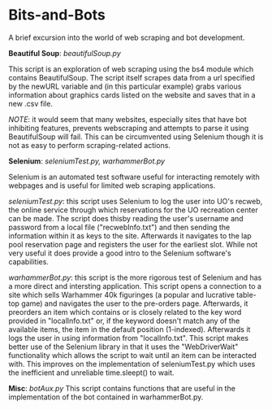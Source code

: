 # Bits-and-Bots
A brief excursion into the world of web scraping and bot development.

**Beautiful Soup**: *beautifulSoup.py*

This script is an exploration of web scraping using the bs4 module which contains BeautifulSoup. The script itself scrapes data from a url specified by the newURL variable and (in this particular example) grabs various information about graphics cards listed on the website and saves that in a new .csv file. 

*NOTE*: it would seem that many websites, especially sites that have bot inhibiting features, prevents webscraping and attempts to parse it using BeautifulSoup will fail. This can be circumvented using Selenium though it is not as easy to perform scraping-related actions.


**Selenium**: *seleniumTest.py, warhammerBot.py*

Selenium is an automated test software useful for interacting remotely with webpages and is useful for limited web scraping applications. 

*seleniumTest.py*: this script uses Selenium to log the user into UO's recweb, the online service through which reservations for the UO recreation center can be made. The script does thisby reading the user's username and password from a local file ("recwebInfo.txt") and then sending the information within it as keys to the site. Afterwards it navigates to the lap pool reservation page and registers the user for the earliest slot. While not very useful it does provide a good intro to the Selenium software's capabilities.

*warhammerBot.py*: this script is the more rigorous test of Selenium and has a more direct and intersting application. This script opens a connection to a site which sells Warhammer 40k figuringes (a popular and lucrative table-top game) and navigates the user to the pre-orders page. Afterwards, it preorders an item which contains or is closely related to the key word provided in "localInfo.txt" or, if the keyword doesn't match any of the available items, the item in the default position (1-indexed). Afterwards it logs the user in using information from "localInfo.txt". This script makes better use of the Selenium library in that it uses the "WebDriverWait" functionality which allows the script to wait until an item can be interacted with. This improves on the implementation of seleniumTest.py which uses the inefficient and unreliable time.sleept() to wait.

**Misc**: *botAux.py*
This script contains functions that are useful in the implementation of the bot contained in warhammerBot.py. 

